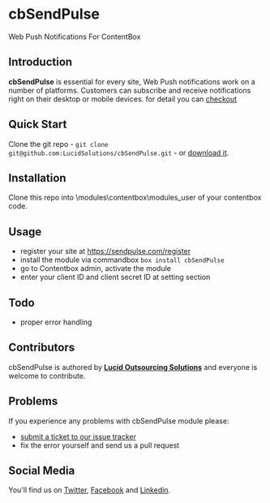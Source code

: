 # **cbSendPulse**
Web Push Notifications For ContentBox

## **Introduction**

**cbSendPulse** is essential for every site, Web Push notifications work on a number of platforms. Customers can subscribe and receive notifications right on their desktop or mobile devices. for detail you can [checkout](https://sendpulse.com)

## **Quick Start**

Clone the git repo - `git clone git@github.com:LucidSolutions/cbSendPulse.git` - or [download it](https://github.com/LucidSolutions/cbSendPulse/archive/master.zip).

## **Installation**

Clone this repo into \modules\contentbox\modules_user of your contentbox code.

## **Usage**

- register your site at https://sendpulse.com/register
- install the module via commandbox `box install cbSendPulse`
- go to Contentbox admin, activate the module
- enter your client ID and client secret ID at setting section


## Todo
- proper error handling


## **Contributors**

cbSendPulse is authored by **[Lucid Outsourcing Solutions](https://lucidsolutions.in/)** and everyone is welcome to contribute. 

## **Problems**

If you experience any problems with cbSendPulse module please:

* [submit a ticket to our issue tracker](https://github.com/LucidSolutions/cbSendPulse/issues)
* fix the error yourself and send us a pull request

## **Social Media**

You'll find us on [Twitter](https://twitter.com/Lucidsolutions_), [Facebook](https://www.facebook.com/Lucid-Outsourcing-Solutions-Pvt-Ltd-1505329613073685/) and [Linkedin](https://www.linkedin.com/company/lucidsolutions-pvt-ltd).

